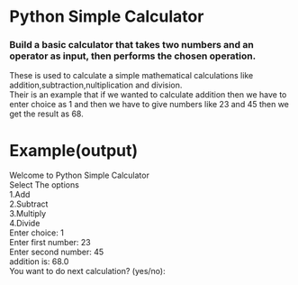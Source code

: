 # Python Simple Calculator   
### Build a basic calculator that takes two numbers and an operator as input, then performs the chosen operation.    

 These is used to calculate a simple mathematical calculations like addition,subtraction,nultiplication and division.      
 Their is an example that if we wanted to calculate addition then we have to enter choice as 1 and then we have to give numbers like 23 and 45 then we get the result as 68.   
  
# Example(output)  
Welcome to Python Simple Calculator    
Select The options   
1.Add   
2.Subtract   
3.Multiply   
4.Divide   
Enter choice: 1   
Enter first number: 23   
Enter second number: 45   
addition is: 68.0   
You want to do next calculation? (yes/no):   